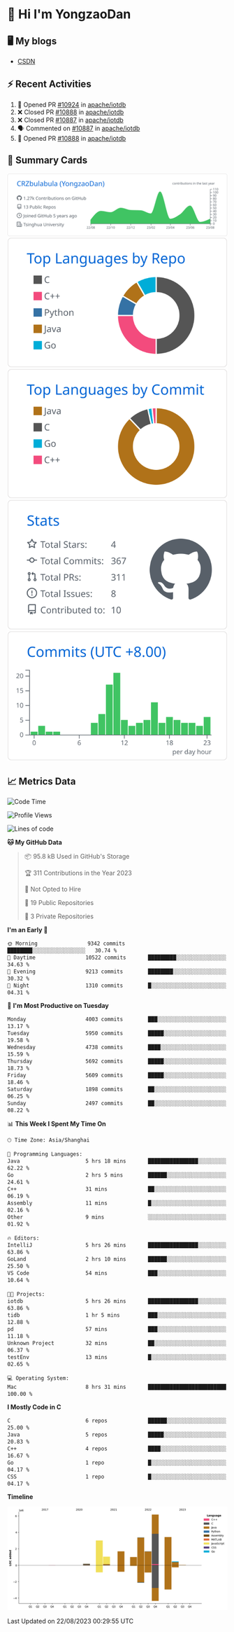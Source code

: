 # 👋 Hi I'm YongzaoDan

## 🖥 My blogs
  + [CSDN](https://blog.csdn.net/CRZbulabula?type=blog)

## ⚡ Recent Activities
<!--START_SECTION:activity-->
1. 💪 Opened PR [#10924](https://github.com/apache/iotdb/pull/10924) in [apache/iotdb](https://github.com/apache/iotdb)
2. ❌ Closed PR [#10888](https://github.com/apache/iotdb/pull/10888) in [apache/iotdb](https://github.com/apache/iotdb)
3. ❌ Closed PR [#10887](https://github.com/apache/iotdb/pull/10887) in [apache/iotdb](https://github.com/apache/iotdb)
4. 🗣 Commented on [#10887](https://github.com/apache/iotdb/pull/10887#issuecomment-1681789045) in [apache/iotdb](https://github.com/apache/iotdb)
5. 💪 Opened PR [#10888](https://github.com/apache/iotdb/pull/10888) in [apache/iotdb](https://github.com/apache/iotdb)
<!--END_SECTION:activity-->

## 🎑 Summary Cards

[![](https://raw.githubusercontent.com/CRZbulabula/CRZbulabula/main/profile-summary-card-output/github/0-profile-details.svg)](https://github.com/vn7n24fzkq/github-profile-summary-cards)
[![](https://raw.githubusercontent.com/CRZbulabula/CRZbulabula/main/profile-summary-card-output/github/1-repos-per-language.svg)](https://github.com/vn7n24fzkq/github-profile-summary-cards) [![](https://raw.githubusercontent.com/CRZbulabula/CRZbulabula/main/profile-summary-card-output/github/2-most-commit-language.svg)](https://github.com/vn7n24fzkq/github-profile-summary-cards)
[![](https://raw.githubusercontent.com/CRZbulabula/CRZbulabula/main/profile-summary-card-output/github/3-stats.svg)](https://github.com/vn7n24fzkq/github-profile-summary-cards) [![](https://raw.githubusercontent.com/CRZbulabula/CRZbulabula/main/profile-summary-card-output/github/4-productive-time.svg)](https://github.com/vn7n24fzkq/github-profile-summary-cards)

## 📈 Metrics Data

<!--START_SECTION:waka-->
![Code Time](http://img.shields.io/badge/Code%20Time-246%20hrs%2045%20mins-blue)

![Profile Views](http://img.shields.io/badge/Profile%20Views-0-blue)

![Lines of code](https://img.shields.io/badge/From%20Hello%20World%20I%27ve%20Written-22.1%20million%20lines%20of%20code-blue)

**🐱 My GitHub Data** 

> 📦 95.8 kB Used in GitHub's Storage 
 > 
> 🏆 311 Contributions in the Year 2023
 > 
> 🚫 Not Opted to Hire
 > 
> 📜 19 Public Repositories 
 > 
> 🔑 3 Private Repositories 
 > 
**I'm an Early 🐤** 

```text
🌞 Morning                9342 commits        ████████░░░░░░░░░░░░░░░░░   30.74 % 
🌆 Daytime                10522 commits       █████████░░░░░░░░░░░░░░░░   34.63 % 
🌃 Evening                9213 commits        ████████░░░░░░░░░░░░░░░░░   30.32 % 
🌙 Night                  1310 commits        █░░░░░░░░░░░░░░░░░░░░░░░░   04.31 % 
```
📅 **I'm Most Productive on Tuesday** 

```text
Monday                   4003 commits        ███░░░░░░░░░░░░░░░░░░░░░░   13.17 % 
Tuesday                  5950 commits        █████░░░░░░░░░░░░░░░░░░░░   19.58 % 
Wednesday                4738 commits        ████░░░░░░░░░░░░░░░░░░░░░   15.59 % 
Thursday                 5692 commits        █████░░░░░░░░░░░░░░░░░░░░   18.73 % 
Friday                   5609 commits        █████░░░░░░░░░░░░░░░░░░░░   18.46 % 
Saturday                 1898 commits        ██░░░░░░░░░░░░░░░░░░░░░░░   06.25 % 
Sunday                   2497 commits        ██░░░░░░░░░░░░░░░░░░░░░░░   08.22 % 
```


📊 **This Week I Spent My Time On** 

```text
🕑︎ Time Zone: Asia/Shanghai

💬 Programming Languages: 
Java                     5 hrs 18 mins       ████████████████░░░░░░░░░   62.22 % 
Go                       2 hrs 5 mins        ██████░░░░░░░░░░░░░░░░░░░   24.61 % 
C++                      31 mins             ██░░░░░░░░░░░░░░░░░░░░░░░   06.19 % 
Assembly                 11 mins             █░░░░░░░░░░░░░░░░░░░░░░░░   02.16 % 
Other                    9 mins              ░░░░░░░░░░░░░░░░░░░░░░░░░   01.92 % 

🔥 Editors: 
IntelliJ                 5 hrs 26 mins       ████████████████░░░░░░░░░   63.86 % 
GoLand                   2 hrs 10 mins       ██████░░░░░░░░░░░░░░░░░░░   25.50 % 
VS Code                  54 mins             ███░░░░░░░░░░░░░░░░░░░░░░   10.64 % 

🐱‍💻 Projects: 
iotdb                    5 hrs 26 mins       ████████████████░░░░░░░░░   63.86 % 
tidb                     1 hr 5 mins         ███░░░░░░░░░░░░░░░░░░░░░░   12.88 % 
pd                       57 mins             ███░░░░░░░░░░░░░░░░░░░░░░   11.18 % 
Unknown Project          32 mins             ██░░░░░░░░░░░░░░░░░░░░░░░   06.37 % 
testEnv                  13 mins             █░░░░░░░░░░░░░░░░░░░░░░░░   02.65 % 

💻 Operating System: 
Mac                      8 hrs 31 mins       █████████████████████████   100.00 % 
```

**I Mostly Code in C** 

```text
C                        6 repos             ██████░░░░░░░░░░░░░░░░░░░   25.00 % 
Java                     5 repos             █████░░░░░░░░░░░░░░░░░░░░   20.83 % 
C++                      4 repos             ████░░░░░░░░░░░░░░░░░░░░░   16.67 % 
Go                       1 repo              █░░░░░░░░░░░░░░░░░░░░░░░░   04.17 % 
CSS                      1 repo              █░░░░░░░░░░░░░░░░░░░░░░░░   04.17 % 
```



**Timeline**

![Lines of Code chart](https://raw.githubusercontent.com/CRZbulabula/CRZbulabula/main/assets/bar_graph.png)


 Last Updated on 22/08/2023 00:29:55 UTC
<!--END_SECTION:waka-->

